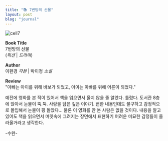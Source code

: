 ```yaml
---
title: "📚 7번방의 선물"
layout: post
blog: "journal"
---
```


![cell7](/assets/cell7.jpeg)

**Book Title**   
7번방의 선물      
(_픽션_ | _드라마_)

**Author**   
이환경 _각본_ | 박이정 _소설_

**Review**   
"아빠는 아이를 위해 바보가 되었고, 아이는 아빠를 위해 어른이 되었다."   

예전에 영화를 본 적이 있어서 책을 읽으면서 울지 않을 줄 알았다. 틀렸다. 도서관 8층에 앉아서 눈물이 뚝.뚝. 사랑을 담은 깊은 이야기. 뻔한 내용인데도 불구하고 감정적으로 몰입해서 눈물이 핑 돌았다... 
물론 이 영화를 안 본 사람은 없을 것이다. 내용을 알고 있어도 책을 읽으면서 머릿속에 그려지는 장면에서 표현하기 어려운 미묘한 감정들이 올라올거라고 생각한다.

-수완-

